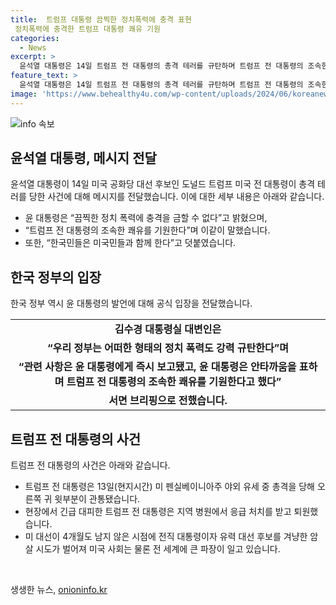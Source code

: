 ```yaml
---
title:  트럼프 대통령 끔찍한 정치폭력에 충격 표현
 정치폭력에 충격한 트럼프 대통령 쾌유 기원
categories:
  - News
excerpt: >
  윤석열 대통령은 14일 트럼프 전 대통령의 총격 테러를 규탄하며 트럼프 전 대통령의 조속한 쾌유를 기원한다고 전했다. 김수경 대변인은 우리 정부는 모든 형태의 정치 폭력을 강력히 규탄하며, 한국민은 미국민들과 함께할 것이라고 밝혔다. 전 세계에 큰 파장을 일으키고 있는 이 사건은 미 대선 직전 암살 시도로써 큰 충격을 주고 있다.
feature_text: >
  윤석열 대통령은 14일 트럼프 전 대통령의 총격 테러를 규탄하며 트럼프 전 대통령의 조속한 쾌유를 기원한다고 전했다. 김수경 대변인은 우리 정부는 모든 형태의 정치 폭력을 강력히 규탄하며, 한국민은 미국민들과 함께할 것이라고 밝혔다. 전 세계에 큰 파장을 일으키고 있는 이 사건은 미 대선 직전 암살 시도로써 큰 충격을 주고 있다.
image: 'https://www.behealthy4u.com/wp-content/uploads/2024/06/koreanews.jpg'
---
```


<p><img src="https://www.behealthy4u.com/wp-content/uploads/2024/06/koreanews.jpg" alt="info 속보" /></p>

<h2 data-ke-size="size26">윤석열 대통령, 메시지 전달</h2>

<p data-ke-size="size16">윤석열 대통령이 14일 미국 공화당 대선 후보인 도널드 트럼프 미국 전 대통령이 총격 테러를 당한 사건에 대해 메시지를 전달했습니다. 이에 대한 세부 내용은 아래와 같습니다.</p>

<ul>
  <li>윤 대통령은 “끔찍한 정치 폭력에 충격을 금할 수 없다”고 밝혔으며,</li>
  <li>“트럼프 전 대통령의 조속한 쾌유를 기원한다”며 이같이 말했습니다.</li>
  <li>또한, “한국민들은 미국민들과 함께 한다”고 덧붙였습니다.</li>
</ul>

<h2 data-ke-size="size26">한국 정부의 입장</h2>

<p data-ke-size="size16">한국 정부 역시 윤 대통령의 발언에 대해 공식 입장을 전달했습니다.</p>

<table>
  <tr>
    <td style="text-align: center; height: 17px;"><b>김수경 대통령실 대변인은</b></td>
  </tr>
  <tr>
    <td style="text-align: center; height: 17px;"><b>“우리 정부는 어떠한 형태의 정치 폭력도 강력 규탄한다”며</b></td>
  </tr>
  <tr>
    <td style="text-align: center; height: 17px;"><b>“관련 사항은 윤 대통령에게 즉시 보고됐고, 윤 대통령은 안타까움을 표하며 트럼프 전 대통령의 조속한 쾌유를 기원한다고 했다”</b></td>
  </tr>
  <tr>
    <td style="text-align: center; height: 17px;"><b>서면 브리핑으로 전했습니다.</b></td>
  </tr>
</table>

<h2 data-ke-size="size26">트럼프 전 대통령의 사건</h2>

<p data-ke-size="size16">트럼프 전 대통령의 사건은 아래와 같습니다.</p>

<ul>
  <li>트럼프 전 대통령은 13일(현지시간) 미 펜실베이니아주 야외 유세 중 총격을 당해 오른쪽 귀 윗부분이 관통됐습니다.</li>
  <li>현장에서 긴급 대피한 트럼프 전 대통령은 지역 병원에서 응급 처치를 받고 퇴원했습니다.</li>
  <li>미 대선이 4개월도 남지 않은 시점에 전직 대통령이자 유력 대선 후보를 겨냥한 암살 시도가 벌어져 미국 사회는 물론 전 세계에 큰 파장이 일고 있습니다.</li>
</ul>

<p data-ke-size="size16">&nbsp;</p>
생생한 뉴스, <a href="https://onioninfo.kr" rel="dofollow">onioninfo.kr</a>


